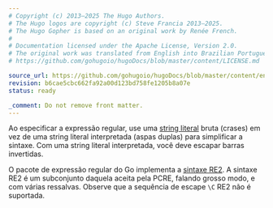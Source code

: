 ```yaml
---
# Copyright (c) 2013–2025 The Hugo Authors.
# The Hugo logos are copyright (c) Steve Francia 2013–2025.
# The Hugo Gopher is based on an original work by Renée French.
#
# Documentation licensed under the Apache License, Version 2.0.
# The original work was translated from English into Brazilian Portuguese.
# https://github.com/gohugoio/hugoDocs/blob/master/content/LICENSE.md

source_url: https://github.com/gohugoio/hugoDocs/blob/master/content/en/_common/functions/regular-expressions.md
revision: b6cae5cbc662fa92a00d123bd758fe1205b8a07e
status: ready

_comment: Do not remove front matter.
---
```


Ao especificar a expressão regular, use uma [string literal] bruta (crases) em
vez de uma string literal interpretada (aspas duplas) para simplificar a
sintaxe.
Com uma string literal interpretada, você deve escapar barras invertidas.

O pacote de expressão regular do Go implementa a [sintaxe RE2].
A sintaxe RE2 é um subconjunto daquela aceita pela PCRE, falando grosso modo, e
com várias ressalvas.
Observe que a sequência de escape `\C` RE2 não é suportada.

[caveats]: https://swtch.com/~rsc/regexp/regexp3.html#caveats

[PCRE]: https://www.pcre.org/

[sintaxe RE2]: https://github.com/google/re2/wiki/Syntax/

[string literal]: https://go.dev/ref/spec#String_literals
